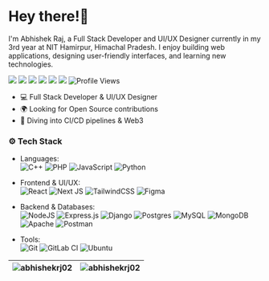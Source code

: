 <!--
**abhishekrj02/abhishekrj02** is a ✨ _special_ ✨ repository because its `README.md` (this file) appears on your GitHub profile.

Here are some ideas to get you started:

- 🔭 I’m currently working on ...
- 🌱 I’m currently learning ...
- 👯 I’m looking to collaborate on ...
- 🤔 I’m looking for help with ...
- 💬 Ask me about ...
- 📫 How to reach me: ...
- 😄 Pronouns: ...
- ⚡ Fun fact: ...
-->
# Hey there!👋

I'm Abhishek Raj, a Full Stack Developer and UI/UX Designer currently in my 3rd year at NIT Hamirpur, Himachal Pradesh. I enjoy building web applications, designing user-friendly interfaces, and learning new technologies.

<p align="left">
  <a href="mailto:abhishekbokaro442@gmail.com"><img src="https://img.shields.io/badge/Gmail-D14836?style=for-the-badge&logo=gmail&logoColor=white"/></a>
  <a href="https://abhisheraj02-portfolio.vercel.app/"><img src="https://img.shields.io/badge/Portfolio-255E63?style=for-the-badge&logo=About.me&logoColor=white"/></a>
  <a href="https://www.linkedin.com/in/abhishek-raj-a09181215"><img src="https://img.shields.io/badge/LinkedIn-0077B5?style=for-the-badge&logo=linkedin&logoColor=white"/></a>
  <a href="https://twitter.com/_RJAbhishek"><img src="https://img.shields.io/badge/X-000000?style=for-the-badge&logo=x&logoColor=white"/></a>
  <a href="https://www.instagram.com/__abhishekraj_/"><img src="https://img.shields.io/badge/Instagram-E4405F?style=for-the-badge&logo=instagram&logoColor=white"/></a>
  <a href="https://www.behance.net/abhishekraj201"><img src="https://img.shields.io/badge/-Behance-blue?style=for-the-badge&logo=behance&logoColor=white"/></a>
  <img alt="Profile Views" src="https://komarev.com/ghpvc/?username=abhishekrj02&label=Profile+Views&color=FF6B35&style=for-the-badge"/>
</p>



- 💻 Full Stack Developer & UI/UX Designer
- 🌍 Looking for Open Source contributions
- 🚀 Diving into CI/CD pipelines & Web3
<!-- -🛠️ Currently working on <a href="https://github.com/abhishekrj02/CourseGPT" target="_blank"><i>CourseGPT</i></a> – an AI-powered course generator that simplifies learning! -->

### ⚙️ Tech Stack
- Languages:
  <br>
  ![C++](https://img.shields.io/badge/c++-%2300599C.svg?style=for-the-badge&logo=c%2B%2B&logoColor=white)
  ![PHP](https://img.shields.io/badge/php-%23777BB4.svg?style=for-the-badge&logo=php&logoColor=white)
  ![JavaScript](https://img.shields.io/badge/javascript-%23323330.svg?style=for-the-badge&logo=javascript&logoColor=%23F7DF1E)
  ![Python](https://img.shields.io/badge/python-3670A0?style=for-the-badge&logo=python&logoColor=ffdd54)
  
- Frontend & UI/UX:
  <br>
  ![React](https://img.shields.io/badge/react-%2320232a.svg?style=for-the-badge&logo=react&logoColor=%2361DAFB)
  ![Next JS](https://img.shields.io/badge/Next-black?style=for-the-badge&logo=next.js&logoColor=white)
  ![TailwindCSS](https://img.shields.io/badge/tailwindcss-%2338B2AC.svg?style=for-the-badge&logo=tailwind-css&logoColor=white)
  ![Figma](https://img.shields.io/badge/figma-%23F24E1E.svg?style=for-the-badge&logo=figma&logoColor=white)
  
- Backend & Databases:
  <br>
  ![NodeJS](https://img.shields.io/badge/node.js-6DA55F?style=for-the-badge&logo=node.js&logoColor=white)
  ![Express.js](https://img.shields.io/badge/express.js-%23404d59.svg?style=for-the-badge&logo=express&logoColor=%2361DAFB)
  ![Django](https://img.shields.io/badge/django-%23092E20.svg?style=for-the-badge&logo=django&logoColor=white)
  ![Postgres](https://img.shields.io/badge/postgres-%23316192.svg?style=for-the-badge&logo=postgresql&logoColor=white)
  ![MySQL](https://img.shields.io/badge/mysql-4479A1.svg?style=for-the-badge&logo=mysql&logoColor=white)
  ![MongoDB](https://img.shields.io/badge/MongoDB-%234ea94b.svg?style=for-the-badge&logo=mongodb&logoColor=white)
  ![Apache](https://img.shields.io/badge/apache-%23D42029.svg?style=for-the-badge&logo=apache&logoColor=white)
  ![Postman](https://img.shields.io/badge/Postman-FF6C37?style=for-the-badge&logo=postman&logoColor=white)
  
- Tools:
  <br>
  ![Git](https://img.shields.io/badge/git-%23F05033.svg?style=for-the-badge&logo=git&logoColor=white)
  ![GitLab CI](https://img.shields.io/badge/gitlab%20ci-%23181717.svg?style=for-the-badge&logo=gitlab&logoColor=white)
  ![Ubuntu](https://img.shields.io/badge/Ubuntu-E95420?style=for-the-badge&logo=ubuntu&logoColor=white)


| <img src="http://github-profile-summary-cards.vercel.app/api/cards/most-commit-language?username=abhishekrj02&theme=tokyonight" alt="abhishekrj02" /> | <img src="http://github-profile-summary-cards.vercel.app/api/cards/profile-details?username=abhishekrj02&theme=tokyonight" alt="abhishekrj02" /> |
|------------------------------------------------------------------------------------------------------------------------------------------------------------|----------------------------------------------------------------------------------------------------------------------------------------------|


